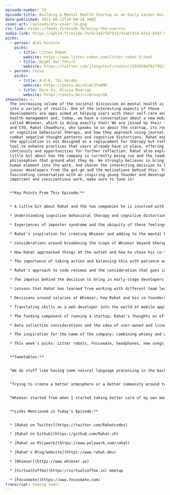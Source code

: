 ```yaml
---
episode-number: 74
episode-title: Building a Mental Health Startup as an Early Career Dev with Rahat Chowdhury
date-published: 2021-08-23T10:00:28.980Z
cover-art: /uploads/etv-cover-74.png
rss-link: https://feeds.fireside.fm/enjoy-the-vue/rss
audio-link: https://aphid.fireside.fm/d/1437767933/41abfd1d-87a1-43d7-94d9-7fda3a5120e1/dca20341-f0d1-4753-88f4-3ba983af2049.mp3
picks:
  - person: Alex Riviere
    picks:
      - title: Litter Robot
        website: https://www.litter-robot.com/litter-robot-3.html
      - title: Night Owl Tshirt
        website: https://twitter.com/jlengstorf/status/1292829476179517441
  - person: Tessa
    picks:
      - title: A-O-K, Tai Verdes
        website: https://youtu.be/vFimC3To0MU
      - title: Deja Vu, Olivia Rodrigo
        website: https://youtu.be/cii6ruuycQA
shownotes: >-
  The increasing volume of the societal discussion on mental health is blooming
  into a variety of results. One of the interesting aspects of these
  developments are apps aimed at helping users with their self-care and mental
  health management and, today, we have a conversation about a new mobile app
  called Whimser, which is doing exactly that! We are joined by their founder
  and CTO, Rahat Chowdhury, who speaks to us about the startup, its roots in CBT
  or cognitive behavioral therapy, and how they approach using journaling to
  combat negative thought patterns and cognitive distortions. Rahat explains how
  the application is not designed as a replacement for therapy but rather as a
  tool to enhance practices that users already have in place, offering
  continuity and opportunities for further reflection. Rahat also explains a
  little bit about how the company is currently being run and the leadership
  philosophies that ground what they do. He strongly believes in bringing a
  human element into the work, and shares the interesting decision to bring in
  junior developers from the get-go and the motivations behind this. For this
  fascinating conversation with an inspiring young founder and developer doing
  important and conscientious work, make sure to tune in!


  **Key Points From This Episode:**


  * A little bit about Rahat and the two companies he is involved with.

  * Understanding cognitive behavioral therapy and cognitive distortions.

  * Experiences of imposter syndrome and the ubiquity of these feelings across the industry.  

  * Rahat's inspiration for creating Whimser and adding to the mental health conversation.  

  * Considerations around broadening the scope of Whimser beyond therapy. 

  * How Rahat approached things at the outset and how he chose his co-founders.  

  * The importance of taking action and balancing this with patience and delegation.

  * Rahat's approach to code reviews and the consideration that goes into better communication practices.  

  * The impetus behind the decision to bring in early-stage developers at the beginning.   

  * Lessons that Rahat has learned from working with different team leads during his career. 

  * Decisions around salaries at Whimser; how Rahat and his co-founders are funding the company at this point.

  * Translating skills as a web developer into the world of mobile applications.

  * The funding component of running a startup; Rahat's thoughts on effective pitching. 

  * Data collection considerations and the idea of user-owned and licensed data.   

  * The inspiration for the name of the company: combining whimsy and whisper!

  * This week's picks: Litter robots, Focusmate, headphones, new songs, and more.


  **Tweetables:**


  “We do stuff like having some natural language processing in the background that helps you categorize your thoughts into what could be potential cognitive distortions to help you set yourself up to figure out how to combat those thoughts.” — [@Rahatcodes](https://twitter.com/Rahatcodes) \[0:02:14]


  “Trying to create a better atmosphere or a better community around tech will definitely help out in fighting imposter syndrome.” — [@Rahatcodes](https://twitter.com/Rahatcodes) \[0:06:37]


  “Whimser started from when I started taking better care of my own mental health. I started going to therapy and treating my depression, and a few other things.” — [@Rahatcodes](https://twitter.com/Rahatcodes) \[0:09:46]


  **Links Mentioned in Today’s Episode:**


  * [Rahat on Twitter](https://twitter.com/Rahatcodes)

  * [Rahat on Github](https://github.com/Rahat-ch)

  * [Rahat on Polywork](https://www.polywork.com/rahat)

  * [Rahat's Blog/website](https://www.rahat.dev)

  * [Whimser](https://www.whimser.io)

  * [VirtualCoffee](https://virtualcoffee.io) meetup

  * [Focusmate](https://www.focusmate.com)
transcript: Coming soon!
---
```

